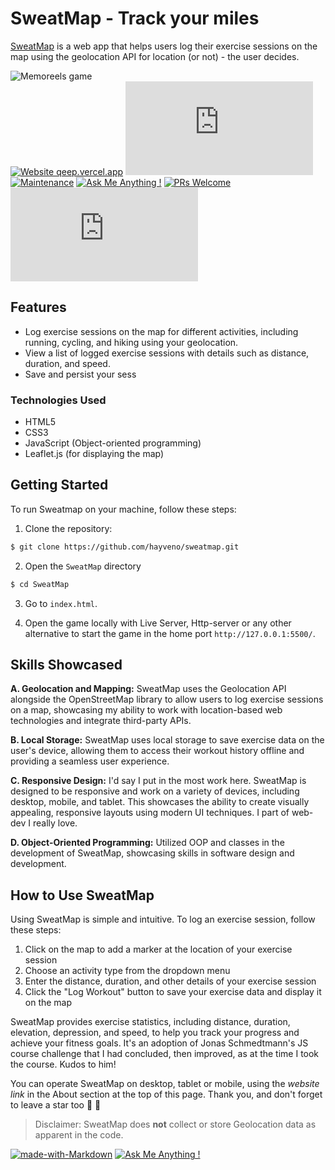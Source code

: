 # SweatMap - Track your miles

<a href="https://sweatmap.vercel.app/" target="_blank" >SweatMap</a> is a web app that helps users log their exercise sessions on the map using the geolocation API for location (or not) - the user decides.

![Memoreels game](https://res.cloudinary.com/detye5zx5/image/upload/v1681746250/sweatmap_App_mockup_ypwsak.png)
<br/>
[![Website qeep.vercel.app](https://img.shields.io/website-up-down-green-red/http/shields.io.svg)](http://SweatMap.vercel.app/)
[![GitHub license](https://badgen.net/github/license/Naereen/Strapdown.js)]([https://github.com/hayveno/SweatMap/main/LICENSE](https://github.com/HAYVENO/SweatMap/blob/main/LICENSE))
[![Maintenance](https://img.shields.io/badge/Maintained%3F-yes-green.svg)](https://GitHub.com/hayveno/SweatMap/graphs/commit-activity) 
[![Ask Me Anything !](https://img.shields.io/badge/Ask%20me-anything-1abc9c.svg)](https://GitHub.com/hayveno/SweatMap/issues/new)
[![PRs Welcome](https://img.shields.io/badge/PRs-welcome-brightgreen.svg?style=flat-square)](http://makeapullrequest.com)
[![Latest release](https://badgen.net/github/release/Naereen/Strapdown.js)](https://github.com/hayveno/SweatMap/releases)

## Features
- Log exercise sessions on the map for different activities, including running, cycling, and hiking using your geolocation.
- View a list of logged exercise sessions with details such as distance, duration, and speed.
- Save and persist your sess

### Technologies Used

- HTML5
- CSS3
- JavaScript (Object-oriented programming)
- Leaflet.js (for displaying the map)

## Getting Started

To run Sweatmap on your machine, follow these steps:

1. Clone the repository:

```bash
$ git clone https://github.com/hayveno/sweatmap.git
```

2. Open the `SweatMap` directory

```bash
$ cd SweatMap
```

3. Go to `index.html`.

4. Open the game locally with Live Server, Http-server or any other alternative to start the game in the home port `http://127.0.0.1:5500/`.

## Skills Showcased

**A. Geolocation and Mapping:** SweatMap uses the Geolocation API alongside the OpenStreetMap library to allow users to log exercise sessions on a map, showcasing my ability to work with location-based web technologies and integrate third-party APIs.

**B. Local Storage:** SweatMap uses local storage to save exercise data on the user's device, allowing them to access their workout history offline and providing a seamless user experience.

**C. Responsive Design:** I'd say I put in the most work here. SweatMap is designed to be responsive and work on a variety of devices, including desktop, mobile, and tablet. This showcases the ability to create visually appealing, responsive layouts using modern UI techniques. I part of web-dev I really love.

**D. Object-Oriented Programming:** Utilized OOP and classes in the development of SweatMap, showcasing skills in software design and development.

## How to Use SweatMap

Using SweatMap is simple and intuitive. To log an exercise session, follow these steps:

1. Click on the map to add a marker at the location of your exercise session
2. Choose an activity type from the dropdown menu
3. Enter the distance, duration, and other details of your exercise session
4. Click the "Log Workout" button to save your exercise data and display it on the map

SweatMap provides exercise statistics, including distance, duration, elevation, depression, and speed, to help you track your progress and achieve your fitness goals. It's an adoption of Jonas Schmedtmann's JS course challenge that I had concluded, then improved, as at the time I took the course. Kudos to him!

You can operate SweatMap on desktop, tablet or mobile, using the _website link_ in the About section at the top of this page. Thank you, and don't forget to leave a star too 🙂 🌟

> Disclaimer: SweatMap does **not** collect or store Geolocation data as apparent in the code.

[![made-with-Markdown](https://img.shields.io/badge/Made%20with-Markdown-1f425f.svg)](http://commonmark.org)
[![Ask Me Anything !](https://img.shields.io/badge/Ask%20me-anything-1abc9c.svg)](https://GitHub.com/hayveno/SweatMap/issues/new)


